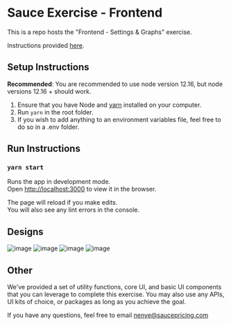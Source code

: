 # Sauce Exercise - Frontend

This is a repo hosts the "Frontend - Settings & Graphs" exercise.

Instructions provided [here](https://docs.google.com/document/d/1vUNySO46QGOm0kUWbb-KlvRsJoQUNzpYaD4Hyjafc3M/).

## Setup Instructions

**Recommended**: You are recommended to use node version 12.16, but node versions 12.16 + should work.

1. Ensure that you have Node and [yarn](https://yarnpkg.com/getting-started/install) installed on your computer.
2. Run `yarn` in the root folder.
3. If you wish to add anything to an environment variables file, feel free to do so in a .env folder.

## Run Instructions

### `yarn start`

Runs the app in development mode.\
Open [http://localhost:3000](http://localhost:3000) to view it in the browser.

The page will reload if you make edits.\
You will also see any lint errors in the console.

## Designs

![image](https://user-images.githubusercontent.com/57047007/111898472-7f39ad80-89e3-11eb-83a9-fa7ae33653bc.png)
![image](https://user-images.githubusercontent.com/57047007/111898476-83fe6180-89e3-11eb-9c2b-bee954f65392.png)
![image](https://user-images.githubusercontent.com/57047007/111898473-82349e00-89e3-11eb-8184-dd3854d263de.png)
![image](https://user-images.githubusercontent.com/57047007/111898482-8660bb80-89e3-11eb-9930-bba34644b12f.png)


## Other

We've provided a set of utility functions, core UI, and basic UI components that you can leverage to complete this exercise. You may also use any APIs, UI kits of choice, or packages as long as you achieve the goal.


If you have any questions, feel free to email [nenye@saucepricing.com](mailto:nenye@saucepricing.com)
